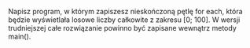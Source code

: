 Napisz program, w którym zapiszesz nieskończoną pętlę for each, która będzie wyświetlała losowe liczby całkowite z zakresu [0; 100].
W wersji trudniejszej całe rozwiązanie powinno być zapisane wewnątrz metody main().
